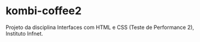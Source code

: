 # kombi-coffee2
Projeto da disciplina Interfaces com HTML e CSS (Teste de Performance 2), Instituto Infnet.
